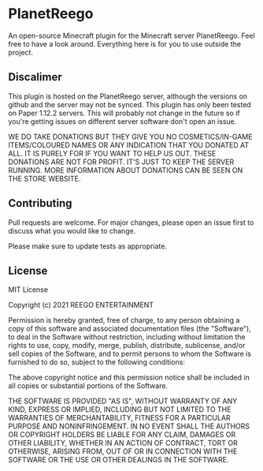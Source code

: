 # PlanetReego

An open-source Minecraft plugin for the Minecraft server PlanetReego.
Feel free to have a look around. Everything here is for you to use outside the project.

## Discalimer

This plugin is hosted on the PlanetReego server, although the versions on github and the server may not be synced.
This plugin has only been tested on Paper 1.12.2 servers. This will probably not change in the future so if you're getting issues on different server software don't open an issue.

WE DO TAKE DONATIONS BUT THEY GIVE YOU NO COSMETICS/IN-GAME ITEMS/COLOURED NAMES OR ANY INDICATION THAT YOU DONATED AT ALL. IT IS PURELY FOR IF YOU WANT TO HELP US OUT.
THESE DONATIONS ARE NOT FOR PROFIT. IT'S JUST TO KEEP THE SERVER RUNNING. MORE INFORMATION ABOUT DONATIONS CAN BE SEEN ON THE STORE WEBSITE.

## Contributing
Pull requests are welcome. For major changes, please open an issue first to discuss what you would like to change.

Please make sure to update tests as appropriate.

## License
MIT License

Copyright (c) 2021 REEGO ENTERTAINMENT

Permission is hereby granted, free of charge, to any person obtaining a copy
of this software and associated documentation files (the "Software"), to deal
in the Software without restriction, including without limitation the rights
to use, copy, modify, merge, publish, distribute, sublicense, and/or sell
copies of the Software, and to permit persons to whom the Software is
furnished to do so, subject to the following conditions:

The above copyright notice and this permission notice shall be included in all
copies or substantial portions of the Software.

THE SOFTWARE IS PROVIDED "AS IS", WITHOUT WARRANTY OF ANY KIND, EXPRESS OR
IMPLIED, INCLUDING BUT NOT LIMITED TO THE WARRANTIES OF MERCHANTABILITY,
FITNESS FOR A PARTICULAR PURPOSE AND NONINFRINGEMENT. IN NO EVENT SHALL THE
AUTHORS OR COPYRIGHT HOLDERS BE LIABLE FOR ANY CLAIM, DAMAGES OR OTHER
LIABILITY, WHETHER IN AN ACTION OF CONTRACT, TORT OR OTHERWISE, ARISING FROM,
OUT OF OR IN CONNECTION WITH THE SOFTWARE OR THE USE OR OTHER DEALINGS IN THE
SOFTWARE.
